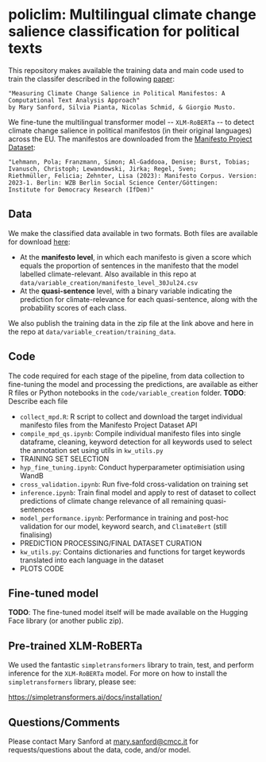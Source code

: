 # policlim: Multilingual climate change salience classification for political texts

This repository makes available the training data and main code used to train the classifer described in the following [paper](UPDATE):

    "Measuring Climate Change Salience in Political Manifestos: A Computational Text Analysis Approach" 
    by Mary Sanford, Silvia Pianta, Nicolas Schmid, & Giorgio Musto.
  
We fine-tune the multilingual transformer model -- `XLM-RoBERTa` -- to detect climate change salience in political manifestos (in their original languages) across the EU. The manifestos are downloaded from the [Manifesto Project Dataset](https://manifesto-project.wzb.eu/):

    "Lehmann, Pola; Franzmann, Simon; Al-Gaddooa, Denise; Burst, Tobias; Ivanusch, Christoph; Lewandowski, Jirka; Regel, Sven;
    Riethmüller, Felicia; Zehnter, Lisa (2023): Manifesto Corpus. Version: 2023-1. Berlin: WZB Berlin Social Science Center/Göttingen:
    Institute for Democracy Research (IfDem)"

## Data
We make the classified data available in two formats. Both files are available for download [here](https://drive.google.com/file/d/1nWB3yU5IIgm6X5sN2xHsMFWF9VLd6WUY/view?usp=sharing):
* At the **manifesto level**, in which each manifesto is given a score which equals the proportion of sentences in the manifesto that the model labelled climate-relevant. Also available in this repo at `data/variable_creation/manifesto_level_30Jul24.csv`
* At the **quasi-sentence** level, with a binary variable indicating the prediction for climate-relevance for each quasi-sentence, along with the probability scores of each class.

We also publish the training data in the zip file at the link above and here in the repo at `data/variable_creation/training_data`.

## Code
The code required for each stage of the pipeline, from data collection to fine-tuning the model and processing the predictions, are available as either R files or Python notebooks in the `code/variable_creation` folder.
**TODO**: Describe each file 
* `collect_mpd.R`: R script to collect and download the target individual manifesto files from the Manifesto Project Dataset API
* `compile_mpd_qs.ipynb`: Compile individual manifesto files into single dataframe, cleaning, keyword detection for all keywords used to select the annotation set using utils in `kw_utils.py`
* TRAINING SET SELECTION
* `hyp_fine_tuning.ipynb`: Conduct hyperparameter optimisiation using WandB
* `cross_validation.ipynb`: Run five-fold cross-validation on training set
* `inference.ipynb`: Train final model and apply to rest of dataset to collect predictions of climate change relevance of all remaining quasi-sentences
* `model_performance.ipynb`: Performance in training and post-hoc validation for our model, keyword search, and `ClimateBert` (still finalising)
* PREDICTION PROCESSING/FINAL DATASET CURATION
* `kw_utils.py`: Contains dictionaries and functions for target keywords translated into each language in the dataset
* PLOTS CODE 
## Fine-tuned model
**TODO**: The fine-tuned model itself will be made available on the Hugging Face library (or another public zip).  

## Pre-trained XLM-RoBERTa

We used the fantastic `simpletransformers` library to train, test, and perform inference for the `XLM-RoBERTa` model. For more on how to install the `simpletransformers` library, please see:

https://simpletransformers.ai/docs/installation/

## Questions/Comments
Please contact Mary Sanford at mary.sanford@cmcc.it for requests/questions about the data, code, and/or model.
